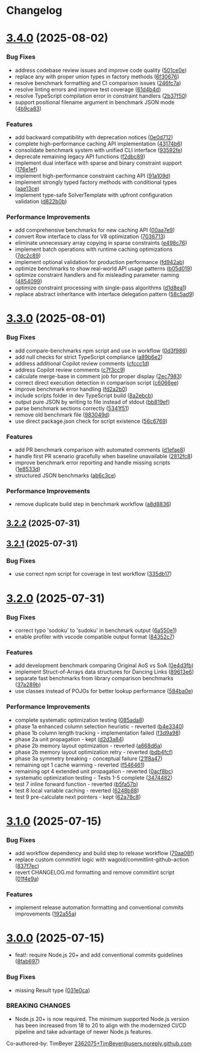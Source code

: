 # Changelog

# [3.4.0](https://github.com/TimBeyer/node-dlx/compare/v3.3.0...v3.4.0) (2025-08-02)


### Bug Fixes

* address codebase review issues and improve code quality ([501ce0e](https://github.com/TimBeyer/node-dlx/commit/501ce0e203a510e03f0259646c2cec723d156188))
* replace any with proper union types in factory methods ([6f30676](https://github.com/TimBeyer/node-dlx/commit/6f306764a0a1fd1688da8a602376f71940150451))
* resolve benchmark formatting and CI comparison issues ([246fc7a](https://github.com/TimBeyer/node-dlx/commit/246fc7a0480c1f55f0099324e683c2cc4d00dbff))
* resolve linting errors and improve test coverage ([61d4b4d](https://github.com/TimBeyer/node-dlx/commit/61d4b4db120c397bb1bdc3737a1317f7fe3cf43a))
* resolve TypeScript compilation error in constraint handlers ([2b37f50](https://github.com/TimBeyer/node-dlx/commit/2b37f50e1d40e2ea0b91104485a89f2c9d1c2c68))
* support positional filename argument in benchmark JSON mode ([4b9ca83](https://github.com/TimBeyer/node-dlx/commit/4b9ca833cd3fa6ed78cc6b07b1c18960412685dc))


### Features

* add backward compatibility with deprecation notices ([0e0d712](https://github.com/TimBeyer/node-dlx/commit/0e0d712861467f8c1faf7b582b7739fcd52c9050))
* complete high-performance caching API implementation ([43174b6](https://github.com/TimBeyer/node-dlx/commit/43174b69c29a27637f7156f9c6256e4c5164fe1d))
* consolidate benchmark system with unified CLI interface ([93592fe](https://github.com/TimBeyer/node-dlx/commit/93592fe38633cee6f325bc298ff1d0e81b6496c7))
* deprecate remaining legacy API functions ([f2dbc89](https://github.com/TimBeyer/node-dlx/commit/f2dbc89090d76bbd0f208776b537f0d479d44b76))
* implement dual interface with sparse and binary constraint support ([176e1ef](https://github.com/TimBeyer/node-dlx/commit/176e1efbdc484f3b8740081345c085e386ae6358))
* implement high-performance constraint caching API ([91a109d](https://github.com/TimBeyer/node-dlx/commit/91a109dcaa8b9216b6eacaaea4d49cdb953bb64a))
* implement strongly typed factory methods with conditional types ([aae13ce](https://github.com/TimBeyer/node-dlx/commit/aae13ce9d2edf1346f7e960ca8034350550baa19))
* implement type-safe SolverTemplate with upfront configuration validation ([d822b0b](https://github.com/TimBeyer/node-dlx/commit/d822b0b324106d16394adbb2c35f047f2245b758))


### Performance Improvements

* add comprehensive benchmarks for new caching API ([00aa7e9](https://github.com/TimBeyer/node-dlx/commit/00aa7e9165d8f485a8e4ad733bc79b521bffeb57))
* convert Row interface to class for V8 optimization ([7036713](https://github.com/TimBeyer/node-dlx/commit/703671309b09167593106b683c8465bbdf61402f))
* eliminate unnecessary array copying in sparse constraints ([e498c76](https://github.com/TimBeyer/node-dlx/commit/e498c766d155212b6bb7393a470d9cca5ff1d1aa))
* implement batch operations with runtime caching optimizations ([7dc2c89](https://github.com/TimBeyer/node-dlx/commit/7dc2c899ee803e9768587ce8cc64c226e3a0186c))
* implement optional validation for production performance ([fd942ab](https://github.com/TimBeyer/node-dlx/commit/fd942ab6775d1975f29e7347057ba94f16e1bd78))
* optimize benchmarks to show real-world API usage patterns ([b05d019](https://github.com/TimBeyer/node-dlx/commit/b05d0198010fcf2f2e457361ad08d7b600de755d))
* optimize constraint handlers and fix misleading parameter naming ([4854099](https://github.com/TimBeyer/node-dlx/commit/48540997fb46fa93140667cc1980b0fcd6911c40))
* optimize constraint processing with single-pass algorithms ([d1d8ea1](https://github.com/TimBeyer/node-dlx/commit/d1d8ea10ce95b10a8a18d110bbeb71275fd57c2a))
* replace abstract inheritance with interface delegation pattern ([58c5ad9](https://github.com/TimBeyer/node-dlx/commit/58c5ad940dbdb116d7e2fa349a802e54abb549ac))

# [3.3.0](https://github.com/TimBeyer/node-dlx/compare/v3.2.2...v3.3.0) (2025-08-01)


### Bug Fixes

* add compare-benchmarks npm script and use in workflow ([0d3f986](https://github.com/TimBeyer/node-dlx/commit/0d3f98600a35360935cc1745b3e819d62002f99a))
* add null checks for strict TypeScript compliance ([a89b6e2](https://github.com/TimBeyer/node-dlx/commit/a89b6e228dafee8f23cacec6a5dcd719f996eb78))
* address additional Copilot review comments ([cfccc1d](https://github.com/TimBeyer/node-dlx/commit/cfccc1de1cdda1956c596a4f42fdc3b7fae526e3))
* address Copilot review comments ([c7f3cc9](https://github.com/TimBeyer/node-dlx/commit/c7f3cc9610483c841805405b643e108f12a9c063))
* calculate merge-base in comment job for proper display ([2ec7983](https://github.com/TimBeyer/node-dlx/commit/2ec7983b983b0cdd98705ea96cb67c1b1b18f6d4))
* correct direct execution detection in comparison script ([c6066ee](https://github.com/TimBeyer/node-dlx/commit/c6066eeb2c9053811ac29fda4ee4b4eb4e1e21c4))
* improve benchmark error handling ([fd2a2b0](https://github.com/TimBeyer/node-dlx/commit/fd2a2b0eb33cadb3cf65dc44a447e55d206a3592))
* include scripts folder in dev TypeScript build ([8a2ebcb](https://github.com/TimBeyer/node-dlx/commit/8a2ebcb71c85ba37b08ac4f38149719dd8e1da8b))
* output pure JSON by writing to file instead of stdout ([bb819ef](https://github.com/TimBeyer/node-dlx/commit/bb819efe11122f6d8f3a4f17641f0416204f3ea2))
* parse benchmark sections correctly ([5341f51](https://github.com/TimBeyer/node-dlx/commit/5341f51ca37d02d0ca746391774bfdf020c98b4a))
* remove old benchmark file ([983049d](https://github.com/TimBeyer/node-dlx/commit/983049d83054e1fcc06fa56bf39d8ea7f2654aad))
* use direct package.json check for script existence ([56c6769](https://github.com/TimBeyer/node-dlx/commit/56c6769d59a759c5c4b823dbaf9d95d5319755e2))


### Features

* add PR benchmark comparison with automated comments ([d1efae8](https://github.com/TimBeyer/node-dlx/commit/d1efae8d19272fdbe33cd179f5095c9f276134c8))
* handle first PR scenario gracefully when baseline unavailable ([2812fc8](https://github.com/TimBeyer/node-dlx/commit/2812fc865f6f43443efd872784ae7c4ae59c1b8b))
* improve benchmark error reporting and handle missing scripts ([1e8533d](https://github.com/TimBeyer/node-dlx/commit/1e8533db71daebb2ea049c7b97958ce03f8c0eef))
* structured JSON benchmarks ([ab6c3ce](https://github.com/TimBeyer/node-dlx/commit/ab6c3ce2e7e04ae0460c38b4fedfa06342416e07))


### Performance Improvements

* remove duplicate build step in benchmark workflow ([a8d8836](https://github.com/TimBeyer/node-dlx/commit/a8d8836f65f6f1fb4cb588c3fbe936d0000f978c))

## [3.2.2](https://github.com/TimBeyer/node-dlx/compare/v3.2.1...v3.2.2) (2025-07-31)

## [3.2.1](https://github.com/TimBeyer/node-dlx/compare/v3.2.0...v3.2.1) (2025-07-31)


### Bug Fixes

* use correct npm script for coverage in test workflow ([335db17](https://github.com/TimBeyer/node-dlx/commit/335db1749ce02ba12e03946fb037dc9b006f5b66))

# [3.2.0](https://github.com/TimBeyer/node-dlx/compare/v3.1.0...v3.2.0) (2025-07-31)

### Bug Fixes

- correct typo 'sodoku' to 'sudoku' in benchmark output ([6a550e1](https://github.com/TimBeyer/node-dlx/commit/6a550e1c183b19f63e146db8c3241892e4a6bdf6))
- enable profiler with vscode compatible output format ([84352c7](https://github.com/TimBeyer/node-dlx/commit/84352c7eeb701e321113786774d60f09acb64746))

### Features

- add development benchmark comparing Original AoS vs SoA ([0e4d3fb](https://github.com/TimBeyer/node-dlx/commit/0e4d3fb341b950f0fe9a982844a7a9c7892ed256))
- implement Struct-of-Arrays data structures for Dancing Links ([89613e6](https://github.com/TimBeyer/node-dlx/commit/89613e6158bb2b2bbb613c7270237226352710ca))
- separate fast benchmarks from library comparison benchmarks ([37a289b](https://github.com/TimBeyer/node-dlx/commit/37a289b0b5c12d7b6f12cebd1e13ed9673b93856))
- use classes instead of POJOs for better lookup performance ([584ba0e](https://github.com/TimBeyer/node-dlx/commit/584ba0eaf43221a3d38bd28d0d0feac3fbe7b544))

### Performance Improvements

- complete systematic optimization testing ([085ada8](https://github.com/TimBeyer/node-dlx/commit/085ada8540d6358da5c744f7a0b3ce4a3946660f))
- phase 1a enhanced column selection heuristic - reverted ([b4e3340](https://github.com/TimBeyer/node-dlx/commit/b4e3340c843936440db378dac62c7b14d4c889cf))
- phase 1b column length tracking - implementation failed ([f3d9a98](https://github.com/TimBeyer/node-dlx/commit/f3d9a9839c3260b9cafab24825ffe9fcc1dd1fcc))
- phase 2a unit propagation - kept ([d2d3a84](https://github.com/TimBeyer/node-dlx/commit/d2d3a846fe796ead39c6de5ac76cdc1208a1ebe5))
- phase 2b memory layout optimization - reverted ([a668d6a](https://github.com/TimBeyer/node-dlx/commit/a668d6aa09ea219bb0b5c7cf5937d3b363861de7))
- phase 2b memory layout optimization retry - reverted ([bdb4fcf](https://github.com/TimBeyer/node-dlx/commit/bdb4fcfbe419bc6be5d8b2b6a4a8c2285267d005))
- phase 3a symmetry breaking - conceptual failure ([21f8a47](https://github.com/TimBeyer/node-dlx/commit/21f8a473d1d3471688f0a65e84c6ef2dfd35c622))
- remaining opt 1 cache warming - reverted ([f546461](https://github.com/TimBeyer/node-dlx/commit/f5464611426cc555a917e65fc42d11b86899a5ff))
- remaining opt 4 extended unit propagation - reverted ([0acf8bc](https://github.com/TimBeyer/node-dlx/commit/0acf8bc26a41962824ff8fab249a22e47eb835ed))
- systematic optimization testing - Tests 1-5 complete ([3474482](https://github.com/TimBeyer/node-dlx/commit/34744823807e706f36eb400243ef93ee0cb635c0))
- test 7 inline forward function - reverted ([b5fa57b](https://github.com/TimBeyer/node-dlx/commit/b5fa57b99e43f6b229d3e304393d7a951e54af66))
- test 8 local variable caching - reverted ([6248b88](https://github.com/TimBeyer/node-dlx/commit/6248b88c7c1aea93aca3c891ea535247a96d5cbb))
- test 9 pre-calculate next pointers - kept ([62a78c8](https://github.com/TimBeyer/node-dlx/commit/62a78c8d606202cf45e6dc72866a843a31510a2c))

# [3.1.0](https://github.com/TimBeyer/node-dlx/compare/v3.0.0...v3.1.0) (2025-07-15)

### Bug Fixes

- add workflow dependency and build step to release workflow ([70aa08f](https://github.com/TimBeyer/node-dlx/commit/70aa08f6cf8d0f7c2e6c520b348361fed8ee83b3))
- replace custom commitlint logic with wagoid/commitlint-github-action ([837f7ec](https://github.com/TimBeyer/node-dlx/commit/837f7ecf75bac4cfa31c331a30009f9f301d7273))
- revert CHANGELOG.md formatting and remove commitlint script ([01f4e9a](https://github.com/TimBeyer/node-dlx/commit/01f4e9a88e6f422f86a78b274c0975cefc9e3118))

### Features

- implement release automation formatting and conventional commits improvements ([192a55a](https://github.com/TimBeyer/node-dlx/commit/192a55aaf1dd98ccb61ba60c6abcefcaf2715033))

# [3.0.0](https://github.com/TimBeyer/node-dlx/compare/v2.1.1...v3.0.0) (2025-07-15)

- feat!: require Node.js 20+ and add conventional commits guidelines ([8fab697](https://github.com/TimBeyer/node-dlx/commit/8fab697c82fe8af95ecdf60e3d5575e799d658e2))

### Bug Fixes

- missing Result type ([031e0ca](https://github.com/TimBeyer/node-dlx/commit/031e0ca2a0be3cce77d1f70bed14668be9517e48))

### BREAKING CHANGES

- Node.js 20+ is now required. The minimum supported Node.js version has been increased from 18 to 20 to align with the modernized CI/CD pipeline and take advantage of newer Node.js features.

Co-authored-by: TimBeyer <2362075+TimBeyer@users.noreply.github.com>
